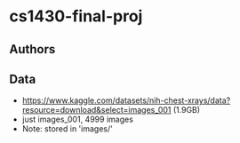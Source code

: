 # cs1430-final-proj

## Authors

## Data
- https://www.kaggle.com/datasets/nih-chest-xrays/data?resource=download&select=images_001 (1.9GB)
- just images_001, 4999 images
- Note: stored in 'images/'